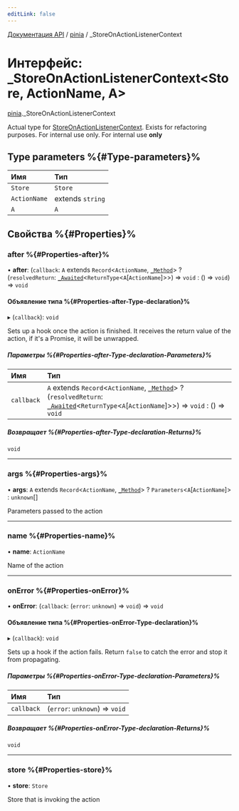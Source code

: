 ```yaml
---
editLink: false
---
```


[Документация API](../index.md) / [pinia](../modules/pinia.md) / \_StoreOnActionListenerContext

# Интерфейс: \_StoreOnActionListenerContext<Store, ActionName, A\>

[pinia](../modules/pinia.md).\_StoreOnActionListenerContext

Actual type for [StoreOnActionListenerContext](../modules/pinia.md#storeonactionlistenercontext). Exists for refactoring
purposes. For internal use only.
For internal use **only**

## Type parameters %{#Type-parameters}%

| Имя          | Тип              |
| :----------- | :--------------- |
| `Store`      | `Store`          |
| `ActionName` | extends `string` |
| `A`          | `A`              |

## Свойства %{#Properties}%

### after %{#Properties-after}%

• **after**: (`callback`: `A` extends `Record`<`ActionName`, [`_Method`](../modules/pinia.md#_method)\> ? (`resolvedReturn`: [`_Awaited`](../modules/pinia.md#_awaited)<`ReturnType`<`A`[`ActionName`]\>\>) => `void` : () => `void`) => `void`

#### Объявление типа %{#Properties-after-Type-declaration}%

▸ (`callback`): `void`

Sets up a hook once the action is finished. It receives the return value
of the action, if it's a Promise, it will be unwrapped.

##### Параметры %{#Properties-after-Type-declaration-Parameters}%

| Имя        | Тип                                                                                                                                                                                                        |
| :--------- | :--------------------------------------------------------------------------------------------------------------------------------------------------------------------------------------------------------- |
| `callback` | `A` extends `Record`<`ActionName`, [`_Method`](../modules/pinia.md#_method)\> ? (`resolvedReturn`: [`_Awaited`](../modules/pinia.md#_awaited)<`ReturnType`<`A`[`ActionName`]\>\>) => `void` : () => `void` |

##### Возвращает %{#Properties-after-Type-declaration-Returns}%

`void`

---

### args %{#Properties-args}%

• **args**: `A` extends `Record`<`ActionName`, [`_Method`](../modules/pinia.md#_method)\> ? `Parameters`<`A`[`ActionName`]\> : `unknown`[]

Parameters passed to the action

---

### name %{#Properties-name}%

• **name**: `ActionName`

Name of the action

---

### onError %{#Properties-onError}%

• **onError**: (`callback`: (`error`: `unknown`) => `void`) => `void`

#### Объявление типа %{#Properties-onError-Type-declaration}%

▸ (`callback`): `void`

Sets up a hook if the action fails. Return `false` to catch the error and
stop it from propagating.

##### Параметры %{#Properties-onError-Type-declaration-Parameters}%

| Имя        | Тип                            |
| :--------- | :----------------------------- |
| `callback` | (`error`: `unknown`) => `void` |

##### Возвращает %{#Properties-onError-Type-declaration-Returns}%

`void`

---

### store %{#Properties-store}%

• **store**: `Store`

Store that is invoking the action
